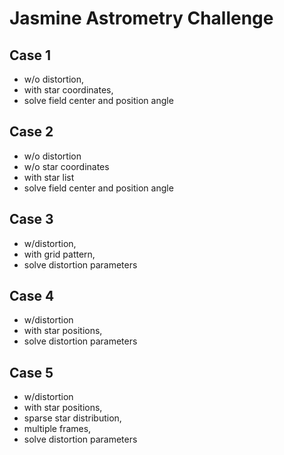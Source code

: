 # Jasmine Astrometry Challenge


## Case 1
- w/o distortion,
- with star coordinates,
- solve field center and position angle


## Case 2
- w/o distortion
- w/o star coordinates
- with star list
- solve field center and position angle


## Case 3
- w/distortion,
- with grid pattern,
- solve distortion parameters


## Case 4
- w/distortion
- with star positions,
- solve distortion parameters


## Case 5
- w/distortion
- with star positions,
- sparse star distribution,
- multiple frames,
- solve distortion parameters
